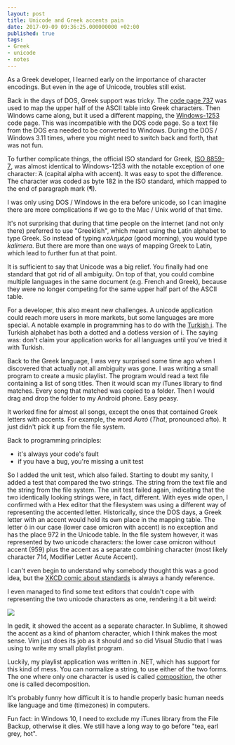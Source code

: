 ```yaml
---
layout: post
title: Unicode and Greek accents pain
date: 2017-09-09 09:36:25.000000000 +02:00
published: true
tags:
- Greek
- unicode
- notes
---
```


As a Greek developer, I learned early on the importance of character encodings. But even in the age of Unicode, troubles still exist.

<!--more-->

Back in the days of DOS, Greek support was tricky. The <a href="https://en.wikipedia.org/wiki/Code_page_737" target="_blank" rel="noopener">code page 737</a> was used to map the upper half of the ASCII table into Greek characters. Then Windows came along, but it used a different mapping, the <a href="https://en.wikipedia.org/wiki/Windows-1253" target="_blank" rel="noopener">Windows-1253</a> code page. This was incompatible with the DOS code page. So a text file from the DOS era needed to be converted to Windows. During the DOS / Windows 3.11 times, where you might need to switch back and forth, that was not fun.

To further complicate things, the official ISO standard for Greek, <a href="https://en.wikipedia.org/wiki/ISO/IEC_8859-7" target="_blank" rel="noopener">ISO 8859-7</a>, was almost identical to Windows-1253 with the notable exception of one character: Ά (capital alpha with accent). It was easy to spot the difference. The character was coded as byte 182 in the ISO standard, which mapped to the end of paragraph mark (¶).

I was only using DOS / Windows in the era before unicode, so I can imagine there are more complications if we go to the Mac / Unix world of that time.

It's not surprising that during that time people on the internet (and not only there) preferred to use "Greeklish", which meant using the Latin alphabet to type Greek. So instead of typing <em>καλημέρα</em> (good morning), you would type <em>kalimera</em>. But there are more than one ways of mapping Greek to Latin, which lead to further fun at that point.

It is sufficient to say that Unicode was a big relief. You finally had one standard that got rid of all ambiguity. On top of that, you could combine multiple languages in the same document (e.g. French and Greek), because they were no longer competing for the same upper half part of the ASCII table.

For a developer, this also meant new challenges. A unicode application could reach more users in more markets, but some languages are more special. A notable example in programming has to do with the <a href="https://en.wikipedia.org/wiki/Dotted_and_dotless_I#In_computing" target="_blank" rel="noopener">Turkish i</a>. The Turkish alphabet has both a dotted and a dotless version of i. The saying was: don't claim your application works for all languages until you've tried it with Turkish.

Back to the Greek language, I was very surprised some time ago when I discovered that actually not all ambiguity was gone. I was writing a small program to create a music playlist. The program would read a text file containing a list of song titles. Then it would scan my iTunes library to find matches. Every song that matched was copied to a folder. Then I would drag and drop the folder to my Android phone. Easy peasy.

It worked fine for almost all songs, except the ones that contained Greek letters with accents. For example, the word <em>Αυτό</em> (<em>That</em>, pronounced afto). It just didn't pick it up from the file system.

Back to programming principles:
<ul>
<li>it's always your code's fault</li>
<li>if you have a bug, you're missing a unit test</li>
</ul>

So I added the unit test, which also failed. Starting to doubt my sanity, I added a test that compared the two strings. The string from the text file and the string from the file system. The unit test failed again, indicating that the two identically looking strings were, in fact, different. With eyes wide open, I confirmed with a Hex editor that the filesystem was using a different way of representing the accented letter. Historically, since the DOS days, a Greek letter with an accent would hold its own place in the mapping table. The letter ό in our case (lower case omicron with accent) is no exception and has the place 972 in the Unicode table. In the file system however, it was represented by two unicode characters: the lower case omicron without accent (959) plus the accent as a separate combining character (most likely character 714, Modifier Letter Acute Accent).

I can't even begin to understand why somebody thought this was a good idea, but the <a href="https://xkcd.com/927/" target="_blank" rel="noopener">XKCD comic about standards</a> is always a handy reference.

I even managed to find some text editors that couldn't cope with representing the two unicode characters as one, rendering it a bit weird:

<img src="{{ site.baseurl }}/assets/2017/unicode-and-greek-accents-pain.png" />

In gedit, it showed the accent as a separate character. In Sublime, it showed the accent as a kind of phantom character, which I think makes the most sense. Vim just does its job as it should and so did Visual Studio that I was using to write my small playlist program.

Luckily, my playlist application was written in .NET, which has support for this kind of mess. You can normalize a string, to use either of the two forms. The one where only one character is used is called <a href="https://msdn.microsoft.com/en-us/library/system.text.normalizationform(v=vs.110).aspx" target="_blank" rel="noopener">composition</a>, the other one is called decomposition.

It's probably funny how difficult it is to handle properly basic human needs like language and time (timezones) in computers.

Fun fact: in Windows 10, I need to exclude my iTunes library from the File Backup, otherwise it dies. We still have a long way to go before "tea, earl grey, hot".
